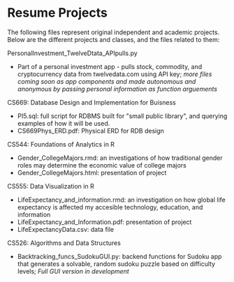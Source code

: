 # Resume Projects

The following files represent original independent and academic projects. Below are the different projects and classes, and the files related to them:

PersonalInvestment_TwelveDtata_APIpulls.py
   - Part of a personal investment app - pulls stock, commodity, and cryptocurrency data from twelvedata.com using API key; *more files coming soon as app components and made autonomous and anonymous by passing personal information as function arguements*

CS669: Database Design and Implementation for Buisness
   - PI5.sql: full script for RDBMS built for "small public library", and querying examples of how it will be used.
   - CS669Phys_ERD.pdf: Physical ERD for RDB design

CS544: Foundations of Analytics in R
   - Gender_CollegeMajors.rmd: an investigations of how traditional gender roles may determine the economic 
     value of college majors
   - Gender_CollegeMajors.html: presentation of project

CS555: Data Visualization in R 
   - LifeExpectancy_and_information.rmd: an investigation on how global life expectancy is affected my accesible technology, education, and information
   - LifeExpectancy_and_Information.pdf: presentation of project
   - LifeExpectancyData.csv: data file 

CS526: Algorithms and Data Structures 
   - Backtracking_funcs_SudokuGUI.py: backend functions for Sudoku app that generates a solvable, random sudoku puzzle based on difficulty levels; *Full GUI version in development* 
